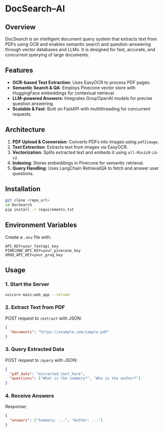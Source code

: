 # DocSearch–AI 

## Overview

DocSearch is an intelligent document query system that extracts text from PDFs using OCR and enables semantic search and question-answering through vector databases and LLMs. It is designed for fast, accurate, and concurrent querying of large documents.

## Features

* **OCR-based Text Extraction**: Uses EasyOCR to process PDF pages.
* **Semantic Search & QA**: Employs Pinecone vector store with HuggingFace embeddings for contextual retrieval.
* **LLM-powered Answers**: Integrates Groq/OpenAI models for precise question answering.
* **Scalable & Fast**: Built on FastAPI with multithreading for concurrent requests.

## Architecture

1. **PDF Upload & Conversion**: Converts PDFs into images using `pdf2image`.
2. **Text Extraction**: Extracts text from images via EasyOCR.
3. **Vectorization**: Splits extracted text and embeds it using `all-MiniLM-L6-v2`.
4. **Indexing**: Stores embeddings in Pinecone for semantic retrieval.
5. **Query Handling**: Uses LangChain RetrievalQA to fetch and answer user questions.

## Installation

```bash
git clone <repo_url>
cd DocSearch
pip install -r requirements.txt
```

## Environment Variables

Create a `.env` file with:

```
API_KEY=your_fastapi_key
PINECONE_API_KEY=your_pinecone_key
GROQ_API_KEY=your_groq_key
```

## Usage

### 1. Start the Server

```bash
uvicorn main:web_app --reload
```

### 2. Extract Text from PDF

POST request to `/extract` with JSON:

```json
{
  "documents": "https://example.com/sample.pdf"
}
```

### 3. Query Extracted Data

POST request to `/query` with JSON:

```json
{
  "pdf_data": "extracted_text_here",
  "questions": ["What is the summary?", "Who is the author?"]
}
```

### 4. Receive Answers

Response:

```json
{
  "answers": ["Summary: ...", "Author: ..."]
}
```


